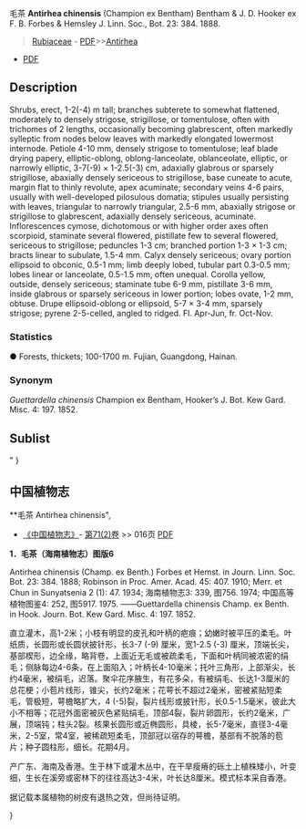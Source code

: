 毛茶 **Antirhea chinensis** (Champion ex Bentham) Bentham & J. D. Hooker ex F. B. Forbes & Hemsley J. Linn. Soc., Bot. 23: 384. 1888.

> [Rubiaceae](http://www.iplant.cn/info/Rubiaceae?t=foc) - [PDF](http://www.iplant.cn/foc/pdf/Rubiaceae.pdf)>>[Antirhea](http://www.iplant.cn/info/Antirhea?t=foc)
 - [PDF](http://www.iplant.cn/foc/pdf/Antirhea.pdf)

## Description

Shrubs, erect, 1-2(-4) m tall; branches subterete to somewhat flattened, moderately to densely strigose, strigillose, or tomentulose, often with trichomes of 2 lengths, occasionally becoming glabrescent, often markedly sylleptic from nodes below leaves with markedly elongated lowermost internode. Petiole 4-10 mm, densely strigose to tomentulose; leaf blade drying papery, elliptic-oblong, oblong-lanceolate, oblanceolate, elliptic, or narrowly elliptic, 3-7(-9) × 1-2.5(-3) cm, adaxially glabrous or sparsely strigillose, abaxially densely sericeous to strigillose, base cuneate to acute, margin flat to thinly revolute, apex acuminate; secondary veins 4-6 pairs, usually with well-developed pilosulous domatia; stipules usually persisting with leaves, triangular to narrowly triangular, 2.5-6 mm, abaxially strigose or strigillose to glabrescent, adaxially densely sericeous, acuminate. Inflorescences cymose, dichotomous or with higher order axes often scorpioid, staminate several flowered, pistillate few to several flowered, sericeous to strigillose; peduncles 1-3 cm; branched portion 1-3 × 1-3 cm; bracts linear to subulate, 1.5-4 mm. Calyx densely sericeous; ovary portion ellipsoid to obconic, 0.5-1 mm; limb deeply lobed, tubular part 0.3-0.5 mm; lobes linear or lanceolate, 0.5-1.5 mm, often unequal. Corolla yellow, outside, densely sericeous; staminate tube 6-9 mm, pistillate 3-6 mm, inside glabrous or sparsely sericeous in lower portion; lobes ovate, 1-2 mm, obtuse. Drupe ellipsoid-oblong or ellipsoid, 5-7 × 3-4 mm, sparsely strigose; pyrene 2-5-celled, angled to ridged. Fl. Apr-Jun, fr. Oct-Nov.

### Statistics
● Forests, thickets; 100-1700 m. Fujian, Guangdong, Hainan.

### Synonym
*Guettardella chinensis* Champion ex Bentham, Hooker’s J. Bot. Kew Gard. Misc. 4: 197. 1852.

## Sublist
"
}
## 中国植物志


**毛茶 Antirhea chinensis",


* [《中国植物志》](http://www.iplant.cn/frps)- [第71(2)卷](http://www.iplant.cn/frps/vol/71(2)) >> 016页 [PDF](http://www.iplant.cn/frps/pdf/71(2)/016.PDF)

**1．毛茶（海南植物志）图版6**

Antirhea chinensis (Champ. ex Benth.) Forbes et Hemst. in Journ. Linn. Soc. Bot. 23: 384. 1888; Robinson in Proc. Amer. Acad. 45: 407. 1910; Merr. et Chun in Sunyatsenia 2 (1): 47. 1934; 海南植物志3: 339, 图756. 1974; 中国高等植物图鉴4: 252, 图5917. 1975. ——Guettardella chinensis Champ. ex Benth. in Hook. Journ. Bot. Kew Gard. Misc. 4: 197. 1852.

直立灌木，高1-2米；小枝有明显的皮孔和叶柄的疤痕；幼嫩时被平压的柔毛。叶纸质，长圆形或长圆状披针形，长3-7 (-9) 厘米，宽1-2.5 (-3) 厘米，顶端长尖，基部楔形，边全缘，略背卷，上面近无毛或被疏柔毛，下面和叶柄同被浓密的绢毛；侧脉每边4-6条，在上面陷入；叶柄长4-10毫米；托叶三角形，上部渐尖，长约4毫米，被绢毛，迟落。聚伞花序腋生，有花多朵，有被绢毛、长达1-3厘米的总花梗；小苞片线形，锥尖，长约2毫米；花萼长不超过2毫米，密被紧贴短柔毛，管极短，萼檐略扩大，4 (-5)裂，裂片线形或披针形，长0.5-1.5毫米，彼此大小不相等；花冠外面密被灰色紧贴绢毛，顶部4裂，裂片卵圆形，长约2毫米，广展，顶端钝；柱头2裂。核果长圆形或近椭圆形，具棱，长5-7毫米，直径3-4毫米，2-5室，常4室，被稀疏短柔毛，顶部冠以宿存的萼檐，基部有不脱落的苞片；种子圆柱形，细长。花期4月。

产广东、海南及香港。生于林下或灌木丛中，在干旱瘦瘠的砾土上植株矮小，叶变细，生长在溪旁或密林下的往往高达3-4米，叶长达8厘米。模式标本采自香港。

据记载本属植物的树皮有退热之效，但尚待证明。


}